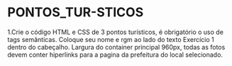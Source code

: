 # PONTOS_TUR-STICOS

1.Crie o código HTML e CSS de 3 pontos turísticos, é obrigatório o uso de
tags semânticas. Coloque seu nome e rgm ao lado do texto Exercício 1 dentro do
cabeçalho. Largura do container principal 960px, todas as fotos devem conter hiperlinks para a pagina da prefeitura do local selecionado.

